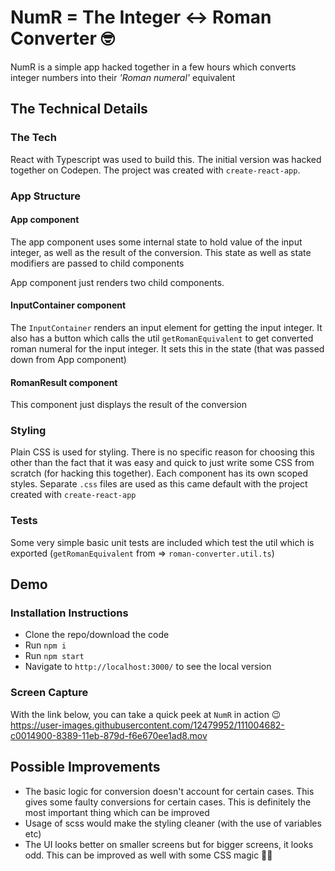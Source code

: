 # NumR = The Integer <-> Roman Converter 🤓
NumR is a simple app hacked together in a few hours which converts integer numbers into their _'Roman numeral'_ equivalent

## The Technical Details

### The Tech
React with Typescript was used to build this. The initial version was hacked together on Codepen. The project was created with `create-react-app`.

### App Structure

#### App component
The app component uses some internal state to hold value of the input integer, as well as the result of the conversion. This state as well as state modifiers are passed to child components

App component just renders two child components.

#### InputContainer component
The `InputContainer` renders an input element for getting the input integer. It also has a button which calls the util `getRomanEquivalent` to get converted roman numeral for the input integer. It sets this in the state (that was passed down from App component)

#### RomanResult component
This component just displays the result of the conversion

### Styling
Plain CSS is used for styling. There is no specific reason for choosing this other than the fact that it was easy and quick to just write some CSS from scratch (for hacking this together).
Each component has its own scoped styles. Separate `.css` files are used as this came default with the project created with `create-react-app`

### Tests
Some very simple basic unit tests are included which test the util which is exported (`getRomanEquivalent` from => `roman-converter.util.ts`)

## Demo
### Installation Instructions
- Clone the repo/download the code
- Run `npm i`
- Run `npm start`
- Navigate to `http://localhost:3000/` to see the local version

### Screen Capture
With the link below, you can take a quick peek at `NumR` in action 😉
https://user-images.githubusercontent.com/12479952/111004682-c0014900-8389-11eb-879d-f6e670ee1ad8.mov

## Possible Improvements
- The basic logic for conversion doesn't account for certain cases. This gives some faulty conversions for certain cases. This is definitely the most important thing which can be improved
- Usage of scss would make the styling cleaner (with the use of variables etc)
- The UI looks better on smaller screens but for bigger screens, it looks odd. This can be improved as well with some CSS magic 👩‍💻

